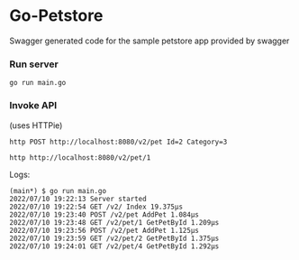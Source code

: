 # Go-Petstore

Swagger generated code for the sample petstore app provided by swagger

### Run server
`go run main.go`


### Invoke API
(uses HTTPie)

`http POST http://localhost:8080/v2/pet Id=2 Category=3`

`http http://localhost:8080/v2/pet/1`

Logs:

```
(main*) $ go run main.go
2022/07/10 19:22:13 Server started
2022/07/10 19:22:54 GET /v2/ Index 19.375µs
2022/07/10 19:23:40 POST /v2/pet AddPet 1.084µs
2022/07/10 19:23:48 GET /v2/pet/1 GetPetById 1.209µs
2022/07/10 19:23:56 POST /v2/pet AddPet 1.125µs
2022/07/10 19:23:59 GET /v2/pet/2 GetPetById 1.375µs
2022/07/10 19:24:01 GET /v2/pet/4 GetPetById 1.292µs
```
